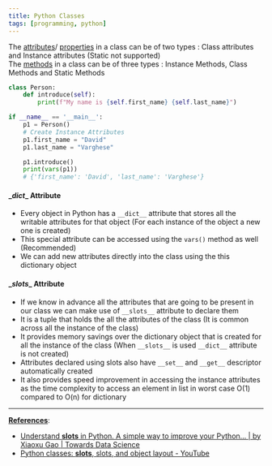 ```yaml
---
title: Python Classes
tags: [programming, python]
---
```


The [attributes](Attributes.md)/ [properties](Property.md) in a class can be of two types : Class attributes and Instance attributes (Static not supported)  
The [methods](Python%20Methods.md) in a class can be of three types : Instance Methods, Class Methods and Static Methods

````python type="person.py"
class Person:
    def introduce(self):
        print(f"My name is {self.first_name} {self.last_name}")

if __name__ == '__main__':
	p1 = Person()
	# Create Instance Attributes
    p1.first_name = "David"
    p1.last_name = "Varghese"

    p1.introduce()
    print(vars(p1))     
    # {'first_name': 'David', 'last_name': 'Varghese'}     
````

#### \_*dict*\_ Attribute

* Every object in Python has a `__dict__` attribute that stores all the writable attributes for that object (For each instance of the object a new one is created)
* This special attribute can be accessed using the `vars()` method as well (Recommended)
* We can add new attributes directly into the class using the this dictionary object

#### \_*slots*\_ Attribute

* If we know in advance all the attributes that are going to be present in our class we can make use of `__slots__` attribute to declare them
* It is a tuple that holds the all the attributes of the class (It is common across all the instance of the class)
* It provides memory savings over the dictionary object that is created for all the instance of the class (When `__slots__` is used `__dict__` attribute is not created)
* Attributes declared using slots also have `__set__` and `__get__` descriptor automatically created
* It also provides speed improvement in accessing the instance attributes as the time complexity to access an element in list in worst case O(1) compared to O(n) for dictionary

---

**<u>References</u>**:

* [Understand **slots** in Python. A simple way to improve your Python… | by Xiaoxu Gao | Towards Data Science](https://towardsdatascience.com/understand-slots-in-python-e3081ef5196d)
* [Python classes: **slots**, slots, and object layout - YouTube](https://www.youtube.com/watch?v=Iwf17zsDAnY)